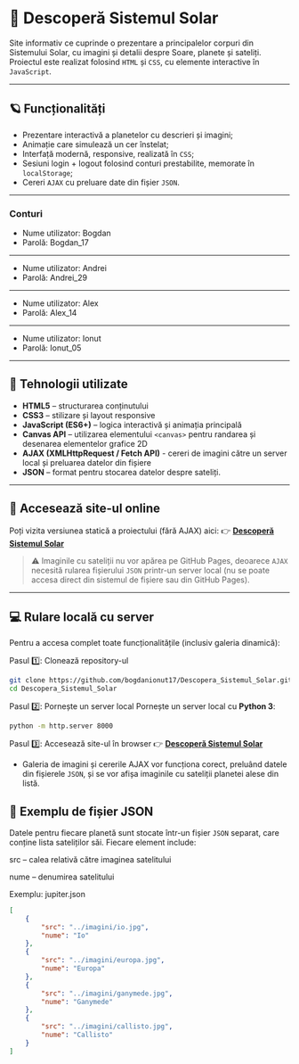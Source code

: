 # 🌠 Descoperă Sistemul Solar

Site informativ ce cuprinde o prezentare a principalelor corpuri din Sistemului Solar, cu imagini și detalii despre Soare, planete și sateliți.
Proiectul este realizat folosind `HTML` și `CSS`, cu elemente interactive în `JavaScript`.  

---

## 🪐 Funcționalități
- Prezentare interactivă a planetelor cu descrieri și imagini;  
- Animație care simulează un cer înstelat;
- Interfață modernă, responsive, realizată în `CSS`;
- Sesiuni login + logout folosind conturi prestabilite, memorate în `localStorage`;
- Cereri `AJAX` cu preluare date din fișier `JSON`.

---

### Conturi
- Nume utilizator: Bogdan
- Parolă: Bogdan_17
---
- Nume utilizator: Andrei
- Parolă: Andrei_29
---     
- Nume utilizator: Alex
- Parolă: Alex_14
---
- Nume utilizator: Ionut
- Parolă: Ionut_05

---

## 🧰 Tehnologii utilizate
- **HTML5** – structurarea conținutului  
- **CSS3** – stilizare și layout responsive  
- **JavaScript (ES6+)** – logica interactivă și animația principală  
- **Canvas API** – utilizarea elementului `<canvas>` pentru randarea și desenarea elementelor grafice 2D
- **AJAX (XMLHttpRequest / Fetch API)** - cereri de imagini către un server local și preluarea datelor din fișiere
- **JSON** – format pentru stocarea datelor despre sateliți.  

---

## 🚀 Accesează site-ul online
Poți vizita versiunea statică a proiectului (fără AJAX) aici:
👉 **[Descoperă Sistemul Solar](https://bogdanionut17.github.io/Descopera_Sistemul_Solar/pagini/index.html)**

> ⚠️ Imaginile cu sateliții nu vor apărea pe GitHub Pages, deoarece `AJAX` necesită rularea fișierului `JSON` printr-un server local (nu se poate accesa direct din sistemul de fișiere sau din GitHub Pages).

---

## 💻 Rulare locală cu server

Pentru a accesa complet toate funcționalitățile (inclusiv galeria dinamică):

Pasul 1️⃣: Clonează repository-ul
   ```bash
   git clone https://github.com/bogdanionut17/Descopera_Sistemul_Solar.git
   cd Descopera_Sistemul_Solar
   ```

Pasul 2️⃣: Pornește un server local Pornește un server local cu **Python 3**:
   ```bash
   python -m http.server 8000
   ```
     
Pasul 3️⃣: Accesează site-ul în browser
👉   **[Descoperă Sistemul Solar](http://localhost:8000/pagini/index.html)**
- Galeria de imagini și cererile AJAX vor funcționa corect, preluând datele din fișierele `JSON`, și se vor afișa imaginile cu sateliții planetei alese din listă.
    
## 📘 Exemplu de fișier JSON
Datele pentru fiecare planetă sunt stocate într-un fișier `JSON` separat, care conține lista sateliților săi.
Fiecare element include:

src – calea relativă către imaginea satelitului

nume – denumirea satelitului

Exemplu: jupiter.json

```json
[
    {
        "src": "../imagini/io.jpg",
        "nume": "Io"
    },
    {
        "src": "../imagini/europa.jpg",
        "nume": "Europa"
    },
    {
        "src": "../imagini/ganymede.jpg",
        "nume": "Ganymede"
    },
    {
        "src": "../imagini/callisto.jpg",
        "nume": "Callisto"
    }
]
```

